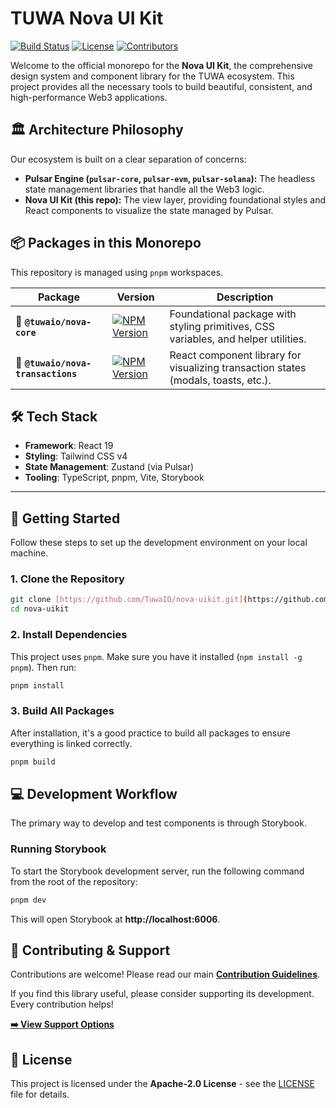# TUWA Nova UI Kit

[![Build Status](https://img.shields.io/github/actions/workflow/status/TuwaIO/nova-uikit/release.yml?branch=main)](https://github.com/TuwaIO/nova-uikit/actions)
[![License](https://img.shields.io/npm/l/@tuwaio/nova-core.svg)](./LICENSE)
[![Contributors](https://img.shields.io/github/contributors/TuwaIO/nova-uikit)](https://github.com/TuwaIO/nova-uikit/graphs/contributors)

Welcome to the official monorepo for the **Nova UI Kit**, the comprehensive design system and component library for the TUWA ecosystem. This project provides all the necessary tools to build beautiful, consistent, and high-performance Web3 applications.

## 🏛️ Architecture Philosophy

Our ecosystem is built on a clear separation of concerns:

-   **Pulsar Engine (`pulsar-core`, `pulsar-evm`, `pulsar-solana`):** The headless state management libraries that handle all the Web3 logic.
-   **Nova UI Kit (this repo):** The view layer, providing foundational styles and React components to visualize the state managed by Pulsar.

## 📦 Packages in this Monorepo

This repository is managed using `pnpm` workspaces.

| Package | Version | Description |
|---|---|---|
| 🎨 **`@tuwaio/nova-core`** | [![NPM Version](https://img.shields.io/npm/v/@tuwaio/nova-core.svg)](https://www.npmjs.com/package/@tuwaio/nova-core) | Foundational package with styling primitives, CSS variables, and helper utilities. |
| 🧩 **`@tuwaio/nova-transactions`** | [![NPM Version](https://img.shields.io/npm/v/@tuwaio/nova-transactions.svg)](https://www.npmjs.com/package/@tuwaio/nova-transactions) | React component library for visualizing transaction states (modals, toasts, etc.). |

## 🛠 Tech Stack

-   **Framework**: React 19
-   **Styling**: Tailwind CSS v4
-   **State Management**: Zustand (via Pulsar)
-   **Tooling**: TypeScript, pnpm, Vite, Storybook

---

## 🚀 Getting Started

Follow these steps to set up the development environment on your local machine.

### 1. Clone the Repository
```bash
git clone [https://github.com/TuwaIO/nova-uikit.git](https://github.com/TuwaIO/nova-uikit.git)
cd nova-uikit
```

### 2. Install Dependencies
This project uses `pnpm`. Make sure you have it installed (`npm install -g pnpm`). Then run:
```bash
pnpm install
```

### 3. Build All Packages
After installation, it's a good practice to build all packages to ensure everything is linked correctly.
```bash
pnpm build
```

## 💻 Development Workflow

The primary way to develop and test components is through Storybook.

### Running Storybook
To start the Storybook development server, run the following command from the root of the repository:
```bash
pnpm dev
```
This will open Storybook at **http://localhost:6006**.

## 🤝 Contributing & Support

Contributions are welcome! Please read our main **[Contribution Guidelines](https://github.com/TuwaIO/workflows/blob/main/CONTRIBUTING.md)**.

If you find this library useful, please consider supporting its development. Every contribution helps!

[**➡️ View Support Options**](https://github.com/TuwaIO/workflows/blob/main/Donation.md)

## 📄 License

This project is licensed under the **Apache-2.0 License** - see the [LICENSE](./LICENSE) file for details.